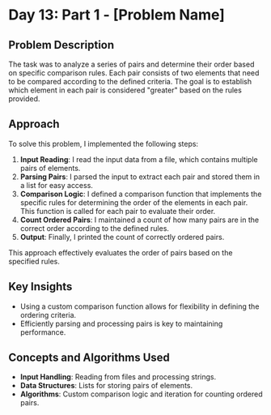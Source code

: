 # Day 13: Part 1 - [Problem Name]

## Problem Description
The task was to analyze a series of pairs and determine their order based on specific comparison rules. Each pair consists of two elements that need to be compared according to the defined criteria. The goal is to establish which element in each pair is considered "greater" based on the rules provided.

## Approach
To solve this problem, I implemented the following steps:
1. **Input Reading**: I read the input data from a file, which contains multiple pairs of elements.
2. **Parsing Pairs**: I parsed the input to extract each pair and stored them in a list for easy access.
3. **Comparison Logic**: I defined a comparison function that implements the specific rules for determining the order of the elements in each pair. This function is called for each pair to evaluate their order.
4. **Count Ordered Pairs**: I maintained a count of how many pairs are in the correct order according to the defined rules.
5. **Output**: Finally, I printed the count of correctly ordered pairs.

This approach effectively evaluates the order of pairs based on the specified rules.

## Key Insights
- Using a custom comparison function allows for flexibility in defining the ordering criteria.
- Efficiently parsing and processing pairs is key to maintaining performance.

## Concepts and Algorithms Used
- **Input Handling**: Reading from files and processing strings.
- **Data Structures**: Lists for storing pairs of elements.
- **Algorithms**: Custom comparison logic and iteration for counting ordered pairs.